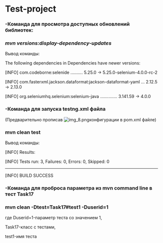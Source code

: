 # Test-project

### **-Команда для просмотра доступных обновлений библиотек:**
### _**mvn versions:display-dependency-updates**_

Вывод команды:

The following dependencies in Dependencies have newer versions:

[INFO]   com.codeborne:selenide .......... 5.25.0 -> 5.25.0-selenium-4.0.0-rc-2

[INFO]   com.fasterxml.jackson.dataformat:jackson-dataformat-yaml ...
 2.12.5 -> 2.13.0

[INFO]   org.seleniumhq.selenium:selenium-java .............. 3.141.59 -> 4.0.0

### **-Команда для запуска testng.xml файла**

(Предварительно прописав ![img_8.png](img_8.png)конфигурации в  pom.xml файле)

### **mvn clean test**

Вывод команды:

[INFO] Results:

[INFO] Tests run: 3, Failures: 0, Errors: 0, Skipped: 0

------------------------------------------------------------------------
[INFO] BUILD SUCCESS

### **-Команда для проброса параметра из mvn command line в тест Task17**

### **mvn clean -Dtest=Task17#test1 -Duserid=1**

где Duserid=1-параметр теста со значением 1,
    
Task17-класс с тестами,
   
test1-имя теста
